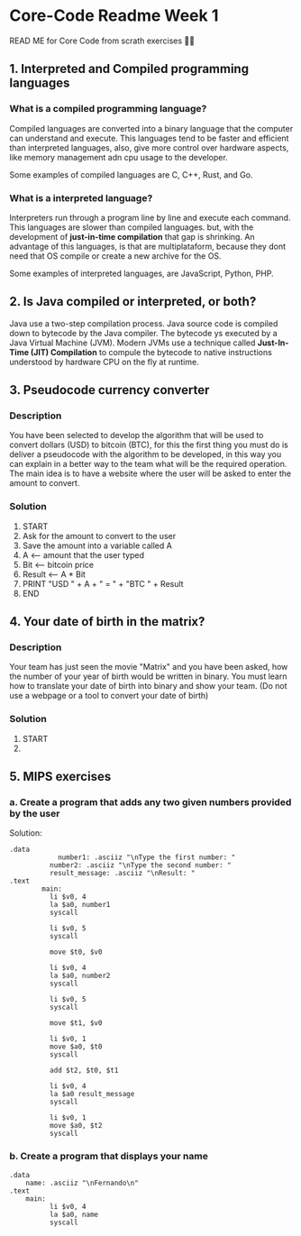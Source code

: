 # Core-Code Readme Week 1
READ ME for Core Code from scrath exercises ✌🏻

## 1. Interpreted and Compiled programming languages 
### What is a compiled programming language?
Compiled languages are converted into a binary language that the computer can understand and execute. This languages tend to be faster and efficient than interpreted languages, also, give more control over hardware aspects, like memory management adn cpu usage to the developer.

Some examples of compiled languages are C, C++, Rust, and Go.

### What is a interpreted language?
Interpreters run through a program line by line and execute each command. This languages are slower than compiled languages. but, with the development of **just-in-time compilation** that gap is shrinking. An advantage of this languages, is that are multiplataform, because they dont need that OS compile or create a new archive for the OS.

Some examples of interpreted languages, are JavaScript, Python, PHP.

## 2. Is Java compiled or interpreted, or both?
Java use a two-step compilation process. Java source code is compiled down to bytecode by the Java compiler. The bytecode ys executed by a Java Virtual Machine (JVM). Modern JVMs use a technique called **Just-In-Time (JIT) Compilation** to compule the bytecode to native instructions understood by hardware CPU on the fly at runtime.

## 3. Pseudocode currency converter 
### Description
You have been selected to develop the algorithm that will be used to convert dollars (USD) to bitcoin (BTC), for this the first thing you must do is deliver a pseudocode with the algorithm to be developed, in this way you can explain in a better way to the team what will be the required operation. The main idea is to have a website where the user will be asked to enter the amount to convert.

### Solution
1. START
2. Ask for the amount to convert to the user
3. Save the amount into a variable called A
4. A <-- amount that the user typed
5. Bit <-- bitcoin price
6. Result <-- A * Bit
7. PRINT "USD " + A + " = " + "BTC " + Result  
8. END

## 4. Your date of birth in the matrix?
### Description
Your team has just seen the movie "Matrix" and you have been asked, how the number of your year of birth would be written in binary. You must learn how to translate your date of birth into binary and show your team. (Do not use a webpage or a tool to convert your date of birth)

### Solution
1. START
2. 

## 5. MIPS exercises
### a. Create a program that adds any two given numbers provided by the user
Solution:

    .data
	            number1: .asciiz "\nType the first number: "
              number2: .asciiz "\nType the second number: "
              result_message: .asciiz "\nResult: "
    .text
	        main:
              li $v0, 4
              la $a0, number1
              syscall

              li $v0, 5
              syscall

              move $t0, $v0

              li $v0, 4
              la $a0, number2
              syscall

              li $v0, 5
              syscall

              move $t1, $v0

              li $v0, 1
              move $a0, $t0
              syscall
              
              add $t2, $t0, $t1 
              
              li $v0, 4
              la $a0 result_message
              syscall
              
              li $v0, 1
              move $a0, $t2
              syscall
              
### b. Create a program that displays your name
    .data
        name: .asciiz "\nFernando\n"
    .text
        main:
              li $v0, 4
              la $a0, name
              syscall
